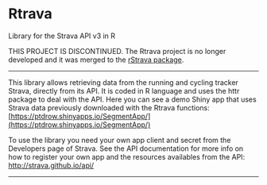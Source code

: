 Rtrava
=====


Library for the Strava API v3 in R


THIS PROJECT IS DISCONTINUED. The Rtrava project is no longer developed and it was merged to the [rStrava package](https://github.com/fawda123/rStrava).

----------
This library allows retrieving data from the running and cycling tracker Strava, directly from its API. It is coded in R language and uses the httr package to deal with the API. Here you can see a demo Shiny app that uses Strava data previously downloaded with the Rtrava functions: [https://ptdrow.shinyapps.io/SegmentApp/](https://ptdrow.shinyapps.io/SegmentApp/)

To use the library you need your own app client and secret from the Developers page of Strava. See the API documentation for more info on how to register your own app and the resources availables from the API: http://strava.github.io/api/

------